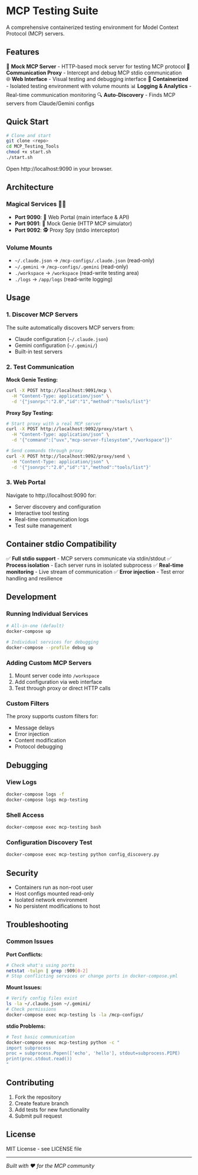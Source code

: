 # MCP Testing Suite

A comprehensive containerized testing environment for Model Context Protocol (MCP) servers.

## Features

🔧 **Mock MCP Server** - HTTP-based mock server for testing MCP protocol
🔄 **Communication Proxy** - Intercept and debug MCP stdio communication  
🌐 **Web Interface** - Visual testing and debugging interface
🐳 **Containerized** - Isolated testing environment with volume mounts
📊 **Logging & Analytics** - Real-time communication monitoring
🔍 **Auto-Discovery** - Finds MCP servers from Claude/Gemini configs

## Quick Start

```bash
# Clone and start
git clone <repo>
cd MCP_Testing_Tools
chmod +x start.sh
./start.sh
```

Open http://localhost:9090 in your browser.

## Architecture

### Magical Services 🧙‍♂️

- **Port 9090**: 📱 Web Portal (main interface & API)
- **Port 9091**: 🧞 Mock Genie (HTTP MCP simulator)  
- **Port 9092**: 🕵️ Proxy Spy (stdio interceptor)

### Volume Mounts

- `~/.claude.json` → `/mcp-configs/.claude.json` (read-only)
- `~/.gemini` → `/mcp-configs/.gemini` (read-only)
- `./workspace` → `/workspace` (read-write testing area)
- `./logs` → `/app/logs` (read-write logging)

## Usage

### 1. Discover MCP Servers

The suite automatically discovers MCP servers from:
- Claude configuration (`~/.claude.json`)
- Gemini configuration (`~/.gemini/`)
- Built-in test servers

### 2. Test Communication

**Mock Genie Testing:**
```bash
curl -X POST http://localhost:9091/mcp \
  -H "Content-Type: application/json" \
  -d '{"jsonrpc":"2.0","id":"1","method":"tools/list"}'
```

**Proxy Spy Testing:**
```bash
# Start proxy with a real MCP server
curl -X POST http://localhost:9092/proxy/start \
  -H "Content-Type: application/json" \
  -d '{"command":["uvx","mcp-server-filesystem","/workspace"]}'

# Send commands through proxy
curl -X POST http://localhost:9092/proxy/send \
  -H "Content-Type: application/json" \
  -d '{"jsonrpc":"2.0","id":"1","method":"tools/list"}'
```

### 3. Web Portal

Navigate to http://localhost:9090 for:
- Server discovery and configuration
- Interactive tool testing
- Real-time communication logs
- Test suite management

## Container stdio Compatibility

✅ **Full stdio support** - MCP servers communicate via stdin/stdout
✅ **Process isolation** - Each server runs in isolated subprocess
✅ **Real-time monitoring** - Live stream of communication
✅ **Error injection** - Test error handling and resilience

## Development

### Running Individual Services

```bash
# All-in-one (default)
docker-compose up

# Individual services for debugging
docker-compose --profile debug up
```

### Adding Custom MCP Servers

1. Mount server code into `/workspace`
2. Add configuration via web interface
3. Test through proxy or direct HTTP calls

### Custom Filters

The proxy supports custom filters for:
- Message delays
- Error injection  
- Content modification
- Protocol debugging

## Debugging

### View Logs
```bash
docker-compose logs -f
docker-compose logs mcp-testing
```

### Shell Access
```bash
docker-compose exec mcp-testing bash
```

### Configuration Discovery Test
```bash
docker-compose exec mcp-testing python config_discovery.py
```

## Security

- Containers run as non-root user
- Host configs mounted read-only
- Isolated network environment
- No persistent modifications to host

## Troubleshooting

### Common Issues

**Port Conflicts:**
```bash
# Check what's using ports
netstat -tulpn | grep :909[0-2]
# Stop conflicting services or change ports in docker-compose.yml
```

**Mount Issues:**
```bash
# Verify config files exist
ls -la ~/.claude.json ~/.gemini/
# Check permissions
docker-compose exec mcp-testing ls -la /mcp-configs/
```

**stdio Problems:**
```bash
# Test basic communication
docker-compose exec mcp-testing python -c "
import subprocess
proc = subprocess.Popen(['echo', 'hello'], stdout=subprocess.PIPE)
print(proc.stdout.read())
"
```

## Contributing

1. Fork the repository
2. Create feature branch
3. Add tests for new functionality
4. Submit pull request

## License

MIT License - see LICENSE file

---

*Built with ❤️ for the MCP community*